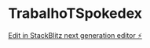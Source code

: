 # TrabalhoTSpokedex

[Edit in StackBlitz next generation editor ⚡️](https://stackblitz.com/~/github.com/PortellaAlly/TrabalhoTSpokedex)
